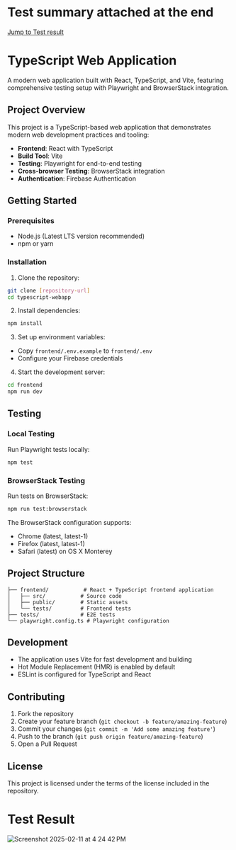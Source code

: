 # Test summary attached at the end
[Jump to Test result](#test-result)



# TypeScript Web Application

A modern web application built with React, TypeScript, and Vite, featuring comprehensive testing setup with Playwright and BrowserStack integration.

## Project Overview

This project is a TypeScript-based web application that demonstrates modern web development practices and tooling:

- **Frontend**: React with TypeScript
- **Build Tool**: Vite
- **Testing**: Playwright for end-to-end testing
- **Cross-browser Testing**: BrowserStack integration
- **Authentication**: Firebase Authentication

## Getting Started

### Prerequisites

- Node.js (Latest LTS version recommended)
- npm or yarn

### Installation

1. Clone the repository:
```bash
git clone [repository-url]
cd typescript-webapp
```

2. Install dependencies:
```bash
npm install
```

3. Set up environment variables:
- Copy `frontend/.env.example` to `frontend/.env`
- Configure your Firebase credentials

4. Start the development server:
```bash
cd frontend
npm run dev
```

## Testing

### Local Testing

Run Playwright tests locally:
```bash
npm test
```

### BrowserStack Testing

Run tests on BrowserStack:
```bash
npm run test:browserstack
```

The BrowserStack configuration supports:
- Chrome (latest, latest-1)
- Firefox (latest, latest-1)
- Safari (latest) on OS X Monterey

## Project Structure

```
├── frontend/           # React + TypeScript frontend application
│   ├── src/           # Source code
│   ├── public/        # Static assets
│   └── tests/         # Frontend tests
├── tests/             # E2E tests
└── playwright.config.ts # Playwright configuration
```

## Development

- The application uses Vite for fast development and building
- Hot Module Replacement (HMR) is enabled by default
- ESLint is configured for TypeScript and React

## Contributing

1. Fork the repository
2. Create your feature branch (`git checkout -b feature/amazing-feature`)
3. Commit your changes (`git commit -m 'Add some amazing feature'`)
4. Push to the branch (`git push origin feature/amazing-feature`)
5. Open a Pull Request

## License

This project is licensed under the terms of the license included in the repository.




# Test Result


![Screenshot 2025-02-11 at 4 24 42 PM](https://github.com/user-attachments/assets/2e0b8b97-6989-4678-a8da-fc0a8ed8c376)

